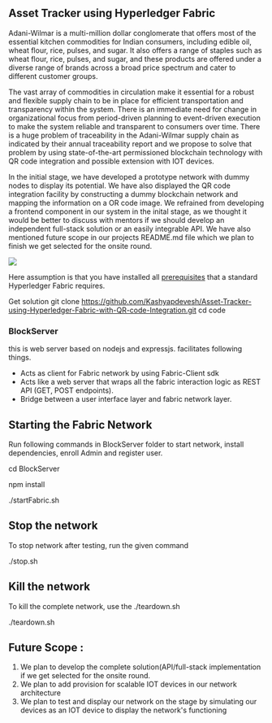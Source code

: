 ## Asset Tracker using Hyperledger Fabric 
Adani-Wilmar is a multi-million dollar conglomerate that offers most of the essential kitchen commodities for Indian consumers, 
including edible oil, wheat flour, rice, pulses, and sugar. It also offers a range of staples such as wheat flour, rice, pulses, and sugar, and these products are offered under a diverse range of brands across a broad price spectrum and cater to different customer groups.

The vast array of commodities in circulation make it essential for a robust and flexible supply chain to be in place for efficient transportation and transparency within the system.
There is an immediate need for change in organizational focus from period-driven planning to event-driven execution to make the system reliable and transparent to consumers over time. 
There is a huge problem of traceability in the Adani-Wilmar supply chain as indicated by their annual traceability report and we propose to solve that problem by using state-of-the-art permissioned blockchain technology with QR code integration and possible extension with IOT devices.

In the initial stage, we have developed a prototype network with dummy nodes to display its potential. 
We have also displayed the QR code integration facility by constructing a dummy blockchain network and mapping the information on a OR code image. We refrained from developing a frontend component in our system in the inital stage, as we thought it would be better to discuss with mentors if we should develop an independent full-stack solution or an easily integrable API. 
We have also mentioned future scope in our projects README.md file which we plan to finish we get selected for the onsite round.

![](https://github.com/Sigsev-Dev/AdaniWilmar-Asset-Tracker-using-Hyperledger-Fabric-with-QR-code-Integration/blob/master/images/Project_Logistics_Architecture.jpg)

Here assumption is that you have installed all [prerequisites](https://hyperledger-fabric.readthedocs.io/en/release-1.3/prereqs.html) that a standard Hyperledger Fabric requires.

Get solution
git clone https://github.com/Kashyapdevesh/Asset-Tracker-using-Hyperledger-Fabric-with-QR-code-Integration.git
cd code

### BlockServer
this is web server based on nodejs and expressjs. facilitates following things.
* Acts as client for Fabric network by using Fabric-Client sdk
* Acts like a web server that wraps all the fabric interaction logic as REST API (GET, POST endpoints).
* Bridge between a user interface layer and fabric network layer.

## Starting the Fabric Network
Run following commands in BlockServer folder to start network, install dependencies, enroll Admin and register user.


cd BlockServer

npm install

./startFabric.sh



## Stop the network
To stop network after testing, run the given command

./stop.sh

## Kill the network
To kill the complete network, use the ./teardown.sh 

./teardown.sh

 
## Future Scope :
1) We plan to develop the complete solution(API/full-stack implementation if we get selected for the onsite round.
2) We plan to add provision for scalable IOT devices in our network architecture
3) We plan to test and display our network on the stage by simulating our devices as an IOT device to display the network's functioning
